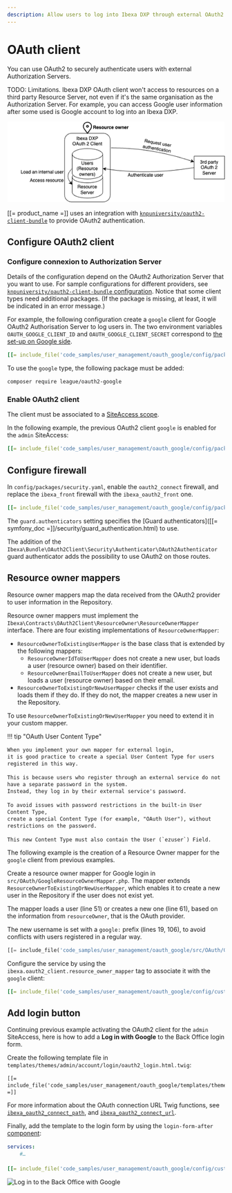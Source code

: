 ```yaml
---
description: Allow users to log into Ibexa DXP through external OAuth2 authorization servers.
---
```


# OAuth client

You can use OAuth2 to securely authenticate users with external Authorization Servers.

TODO: Limitations. Ibexa DXP OAuth client won't access to resources on a third party Resource Server, not even if it's the same organisation as the Authorization Server. For example, you can access Google user information after some used is Google account to log into an Ibexa DXP.

![OAuth2 Client](img/oauth2-client.png)

[[= product_name =]] uses an integration with [`knpuniversity/oauth2-client-bundle`](https://github.com/knpuniversity/oauth2-client-bundle)
to provide OAuth2 authentication.

## Configure OAuth2 client

### Configure connexion to Authorization Server

Details of the configuration depend on the OAuth2 Authorization Server that you want to use.
For sample configurations for different providers,
see [`knpuniversity/oauth2-client-bundle` configuration](https://github.com/knpuniversity/oauth2-client-bundle#configuration).
Notice that some client types need additional packages.
(If the package is missing, at least, it will be indicated in an error message.)

For example, the following configuration create a `google` client for Google OAuth2 Authorisation Server to log users in.
The two environment variables `OAUTH_GOOGLE_CLIENT_ID` and `OAUTH_GOOGLE_CLIENT_SECRET`
correspond to [the set-up on Google side](https://support.google.com/cloud/answer/6158849).

``` yaml
[[= include_file('code_samples/user_management/oauth_google/config/packages/knpu_oauth2_client.yaml') =]]
```

To use the `google` type, the following package must be added:

```bash
composer require league/oauth2-google
```

### Enable OAuth2 client

The client must be associated to a [SiteAccess scope](multisite_configuration.md#scope).

In the following example, the previous OAuth2 client `google` is enabled for the `admin` SiteAccess:

``` yaml
[[= include_file('code_samples/user_management/oauth_google/config/packages/oauth.yaml') =]]
```

## Configure firewall

In `config/packages/security.yaml`,
enable the `oauth2_connect` firewall,
and replace the `ibexa_front` firewall with the `ibexa_oauth2_front` one.

``` yaml
[[= include_file('code_samples/user_management/oauth_google/config/packages/security.yaml') =]]
```

The `guard.authenticators` setting specifies the [Guard authenticators]([[= symfony_doc =]]/security/guard_authentication.html) to use.

The addition of the `Ibexa\Bundle\OAuth2Client\Security\Authenticator\OAuth2Authenticator` guard authenticator adds the possibility to use OAuth2 on those routes.

## Resource owner mappers

Resource owner mappers map the data received from the OAuth2 provider to user information in the Repository.

Resource owner mappers must implement the `Ibexa\Contracts\OAuth2Client\ResourceOwner\ResourceOwnerMapper` interface.
There are four existing implementations of `ResourceOwnerMapper`:

- `ResourceOwnerToExistingUserMapper` is the base class that is extended by the following mappers:
    - `ResourceOwnerIdToUserMapper` does not create a new user, but loads a user (resource owner) based on their identifier.
    - `ResourceOwnerEmailToUserMapper` does not create a new user, but loads a user (resource owner) based on their email.
- `ResourceOwnerToExistingOrNewUserMapper` checks if the user exists and loads them if they do.
  If they do not, the mapper creates a new user in the Repository.

To use `ResourceOwnerToExistingOrNewUserMapper` you need to extend it in your custom mapper.

!!! tip "OAuth User Content Type"

    When you implement your own mapper for external login,
    it is good practice to create a special User Content Type for users registered in this way.
    
    This is because users who register through an external service do not have a separate password in the system.
    Instead, they log in by their external service's password.
    
    To avoid issues with password restrictions in the built-in User Content Type,
    create a special Content Type (for example, "OAuth User"), without restrictions on the password.
    
    This new Content Type must also contain the User (`ezuser`) Field.

The following example is the creation of a Resource Owner mapper for the `google` client from previous examples.

Create a resource owner mapper for Google login in `src/OAuth/GoogleResourceOwnerMapper.php`.
The mapper extends `ResourceOwnerToExistingOrNewUserMapper`,
which enables it to create a new user in the Repository if the user does not exist yet.

The mapper loads a user (line 51) or creates a new one (line 61),
based on the information from `resourceOwner`, that is the OAuth provider.

The new username is set with a `google:` prefix (lines 19, 106), to avoid conflicts with users registered in a regular way.

``` php hl_lines="19 51 61 106"
[[= include_file('code_samples/user_management/oauth_google/src/OAuth/GoogleResourceOwnerMapper.php') =]]
```

Configure the service by using the `ibexa.oauth2_client.resource_owner_mapper` tag to associate it with the `google` client:

``` yaml
[[= include_file('code_samples/user_management/oauth_google/config/custom_services.yaml', 0, 6) =]]
```

## Add login button

Continuing previous example activating the OAuth2 client for the `admin` SiteAccess,
here is how to add a **Log in with Google** to the Back Office login form.

Create the following template file in `templates/themes/admin/account/login/oauth2_login.html.twig`:

``` html+twig
[[= include_file('code_samples/user_management/oauth_google/templates/themes/admin/account/login/oauth2_login.html.twig') =]]
```

For more information about the OAuth connection URL Twig functions,
see [`ibexa_oauth2_connect_path`](url_twig_functions.md#ibexa_oauth2_connect_path),
and [`ibexa_oauth2_connect_url`](url_twig_functions.md#ibexa_oauth2_connect_url).

Finally, add the template to the login form by using the `login-form-after` [component](custom_components.md):

``` yaml
services:
    #…

[[= include_file('code_samples/user_management/oauth_google/config/custom_services.yaml', 7, 13) =]]
```

![Log in to the Back Office with Google](log_in_via_google.png)
